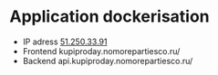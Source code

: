 # Application dockerisation

- IP adress [51.250.33.91](http://51.250.33.91/)
- Frontend kupiproday.nomorepartiesco.ru/
- Backend api.kupiproday.nomorepartiesco.ru/
